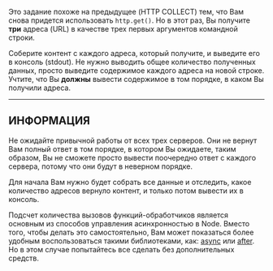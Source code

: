 Это задание похоже на предыдущее (HTTP COLLECT) тем, что Вам снова придется использовать `http.get()`. Но в этот раз, Вы получите **три** адреса (URL) в качестве трех первых аргументов командной строки.

Соберите контент с каждого адреса, который получите, и выведите его в консоль (stdout). Не нужно выводить общее количество полученных данных, просто выведите содержимое каждого адреса на новой строке. Учтите, что Вы **должны** вывести содержимое в том порядке, в каком Вы получили адреса.


----------------------------------------------------------------------
## ИНФОРМАЦИЯ

Не ожидайте привычной работы от всех трех серверов. Они не вернут Вам полный ответ в том порядке, в котором Вы ожидаете, таким образом, Вы не сможете просто вывести поочередно ответ с каждого сервера, потому что они будут в неверном порядке.

Для начала Вам нужно будет собрать все данные и отследить, какое количество адресов вернуло контент, и только потом вывести их в консоль.

Подсчет количества вызовов функций-обработчиков является основным из способов управления асинхронностью в Node. Вместо того, чтобы делать это самостоятельно, Вам может показаться более удобным воспользоваться такими библиотеками, как: [async](https://npmjs.com/async) или [after](https://npmjs.com/after). Но в этом случае попытайтесь все сделать без дополнительных средств.
